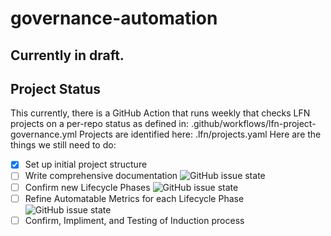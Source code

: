 # governance-automation
## Currently in draft.
## Project Status
This currently, there is a GitHub Action that runs weekly that checks LFN projects on a per-repo status as defined in: .github/workflows/lfn-project-governance.yml
Projects are identified here: .lfn/projects.yaml
Here are the things we still need to do:

- [x] Set up initial project structure
- [ ] Write comprehensive documentation ![GitHub issue state](https://img.shields.io/github/issues/detail/state/lfnetworking/governance-automation/3)
- [ ] Confirm new Lifecycle Phases ![GitHub issue state](https://img.shields.io/github/issues/detail/state/lfnetworking/governance-automation/4)
- [ ] Refine Automatable Metrics for each Lifecycle Phase ![GitHub issue state](https://img.shields.io/github/issues/detail/state/lfnetworking/governance-automation/5)
- [ ] Confirm, Impliment, and Testing of Induction process
